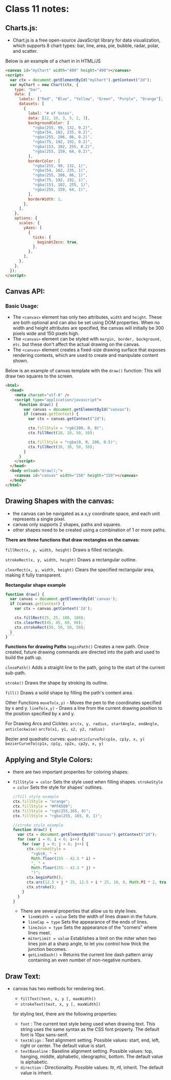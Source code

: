 # Class 11 notes:

## Charts.js:

- Chart.js is a free open-source JavaScript library for data visualization, which supports 8 chart types: bar, line, area, pie, bubble, radar, polar, and scatter.

Below is an example of a chart in in HTML/JS

```html
<canvas id="myChart" width="400" height="400"></canvas>
<script>
  var ctx = document.getElementById("myChart").getContext("2d");
  var myChart = new Chart(ctx, {
    type: "bar",
    data: {
      labels: ["Red", "Blue", "Yellow", "Green", "Purple", "Orange"],
      datasets: [
        {
          label: "# of Votes",
          data: [12, 19, 3, 5, 2, 3],
          backgroundColor: [
            "rgba(255, 99, 132, 0.2)",
            "rgba(54, 162, 235, 0.2)",
            "rgba(255, 206, 86, 0.2)",
            "rgba(75, 192, 192, 0.2)",
            "rgba(153, 102, 255, 0.2)",
            "rgba(255, 159, 64, 0.2)",
          ],
          borderColor: [
            "rgba(255, 99, 132, 1)",
            "rgba(54, 162, 235, 1)",
            "rgba(255, 206, 86, 1)",
            "rgba(75, 192, 192, 1)",
            "rgba(153, 102, 255, 1)",
            "rgba(255, 159, 64, 1)",
          ],
          borderWidth: 1,
        },
      ],
    },
    options: {
      scales: {
        yAxes: [
          {
            ticks: {
              beginAtZero: true,
            },
          },
        ],
      },
    },
  });
</script>
```

## Canvas API:

### Basic Usage:

- The `<canvas>` element has only two attributes, `width` and `height`. These are both optional and can also be set using DOM properties. When no width and height attributes are specified, the canvas will initially be 300 pixels wide and 150 pixels high.
- The `<canvas>` element can be styled with `margin, border, background, etc`. but these don't affect the actual drawing on the canvas.
- The `<canvas>` element creates a fixed-size drawing surface that exposes rendering contexts, which are used to create and manipulate content shown.

Below is an example of canvas template with the `draw()` function:
This will draw two squares to the screen.

```html
<html>
  <head>
    <meta charset="utf-8" />
    <script type="application/javascript">
      function draw() {
        var canvas = document.getElementById("canvas");
        if (canvas.getContext) {
          var ctx = canvas.getContext("2d");

          ctx.fillStyle = "rgb(200, 0, 0)";
          ctx.fillRect(10, 10, 50, 50);

          ctx.fillStyle = "rgba(0, 0, 200, 0.5)";
          ctx.fillRect(30, 30, 50, 50);
        }
      }
    </script>
  </head>
  <body onload="draw();">
    <canvas id="canvas" width="150" height="150"></canvas>
  </body>
</html>
```

## Drawing Shapes with the canvas:

- the canvas can be navigated as a x,y coordinate space, and each unit represents a single pixel.
- canvas only supports 2 shapes, paths and squares.
- other shapes need to be created using a combination of 1 or more paths.

**There are three functions that draw rectangles on the canvas:**

`fillRect(x, y, width, height)`
Draws a filled rectangle.

`strokeRect(x, y, width, height)`
Draws a rectangular outline.

`clearRect(x, y, width, height)`
Clears the specified rectangular area, making it fully transparent.

**Rectangular shape example**

````js
function draw() {
  var canvas = document.getElementById('canvas');
  if (canvas.getContext) {
    var ctx = canvas.getContext('2d');

    ctx.fillRect(25, 25, 100, 100);
    ctx.clearRect(45, 45, 60, 60);
    ctx.strokeRect(50, 50, 50, 50);
  }
}```
````

**Functions for drawing Paths**
`beginPath()`
Creates a new path. Once created, future drawing commands are directed into the path and used to build the path up.

`closePath()`
Adds a straight line to the path, going to the start of the current sub-path.

`stroke()`
Draws the shape by stroking its outline.

`fill()`
Draws a solid shape by filling the path's content area.

Other Functions
`moveTo(x,y)` - Moves the pen to the coordinates specified by x and y.
`lineTo(x,y)` - Draws a line from the current drawing position to the position specified by x and y.

For Drawing Arcs and Cickles:
`arc(x, y, radius, startAngle, endAngle, anticlockwise)`
`arcTo(x1, y1, x2, y2, radius)`

Bezier and quadratic curves:
`quadraticCurveTo(cp1x, cp1y, x, y)`
`bezierCurveTo(cp1x, cp1y, cp2x, cp2y, x, y)`

## Applying and Style Colors:

- there are two important properites for coloring shapes:
- `fillStyle = color` Sets the style used when filling shapes.
  `strokeStyle = color` Sets the style for shapes' outlines.

  ```js
  //fill style example
  ctx.fillStyle = "orange";
  ctx.fillStyle = "#FFA500";
  ctx.fillStyle = "rgb(255,165, 0)";
  ctx.fillStyle = "rgba(255, 165, 0, 1)";

  //stroke style example
  function draw() {
    var ctx = document.getElementById("canvas").getContext("2d");
    for (var i = 0; i < 6; i++) {
      for (var j = 0; j < 6; j++) {
        ctx.strokeStyle =
          "rgb(0, " +
          Math.floor(255 - 42.5 * i) +
          ", " +
          Math.floor(255 - 42.5 * j) +
          ")";
        ctx.beginPath();
        ctx.arc(12.5 + j * 25, 12.5 + i * 25, 10, 0, Math.PI * 2, true);
        ctx.stroke();
      }
    }
  }
  ```

  - There are several properties that allow us to style lines.
    - `lineWidth = value` Sets the width of lines drawn in the future.
    - `lineCap = type` Sets the appearance of the ends of lines.
    - `lineJoin = type` Sets the appearance of the "corners" where lines meet.
    - `miterLimit = value` Establishes a limit on the miter when two lines join at a sharp angle, to let you control how thick the junction becomes.
    - `getLineDash()` = Returns the current line dash pattern array containing an even number of non-negative numbers.

## Draw Text:

- canvas has two methods for rendering text.

  - `fillText(text, x, y [, maxWidth])`
  - `strokeText(text, x, y [, maxWidth])`

  for styling text, there are the following properties:

  - `font` : The current text style being used when drawing text. This string uses the same syntax as the CSS font property. The default font is 10px sans-serif.
  - `textAlign` : Text alignment setting. Possible values: start, end, left, right or center. The default value is start.
  - `textBaseline` : Baseline alignment setting. Possible values: top, hanging, middle, alphabetic, ideographic, bottom. The default value is alphabetic.
  - `direction` : Directionality. Possible values: ltr, rtl, inherit. The default value is inherit.
